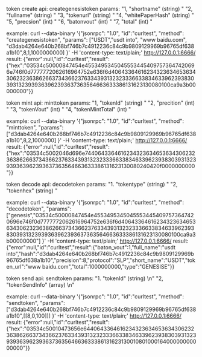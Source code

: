 token create
api:
creategenesistoken
params:
"1, \"shortname\" (string) "
"2, \"fullname\" (string) "
"3, \"tokenurl\" (string) "
"4, \"whitePaperHash\" (string) "
"5, \"precsion\" (int) "
"6, \"batonvout\" (int) "
"7, \"total\" (int) "

example:
curl --data-binary '{"jsonrpc": "1.0", "id":"curltest", "method": "creategenesistoken", "params": ["USDT","usdt into", "www baidu.com", "d3dab4264e640b268bf746b7c4912236c84c9b9809129969b96765df638a1b10",8,1,1000000000] }' -H 'content-type: text/plain;' http://127.0.0.1:6666/
result:
{"error":null,"id":"curltest","result":{"hex":"03534c50000847454e45534953450455534454097573647420696e746f0d7777772062616964752e636f6d4064336461623432363465363430623236386266373436623763343931323233366338346339623938303931323939363962393637363564663633386131623130080100ca9a3b00000000"}}


token mint
api:
minttoken
params:
"1, \"tokenId\" (string) "
"2, \"precition\" (int) "
"3, \"tokenVout\" (int) "
"4, \"tokenMintTotal\" (int) "

example:
curl --data-binary '{"jsonrpc": "1.0", "id":"curltest", "method": "minttoken", "params": ["d3dab4264e640b268bf746b7c4912236c84c9b9809129969b96765df638a1b10",8,2,1000000] }' -H 'content-type: text/plain;' http://127.0.0.1:6666/
result:
{"error":null,"id":"curltest","result":{"hex":"03534c5002046d696e744064336461623432363465363430623236386266373436623763343931323233366338346339623938303931323939363962393637363564663633386131623130080240420f0000000000"}}


token decode
api:
decodetoken
params:
"1. \"tokentype\" (string) "
"2, \"tokenhex\" (string) "

example:
curl --data-binary '{"jsonrpc": "1.0", "id":"curltest", "method": "decodetoken", "params": ["genesis","03534c50000847454e45534953450455534454097573647420696e746f0d7777772062616964752e636f6d4064336461623432363465363430623236386266373436623763343931323233366338346339623938303931323939363962393637363564663633386131623130080100ca9a3b00000000"] }' -H 'content-type: text/plain;' http://127.0.0.1:6666/
result:
{"error":null,"id":"curltest","result":{"baton_vout":1,"full_name":"usdt into","hash":"d3dab4264e640b268bf746b7c4912236c84c9b9809129969b96765df638a1b10","precision":8,"protocol":"SLP","short_name":"USDT","token_url":"www baidu.com","total":1000000000,"type":"GENESISE"}}


token send
api:
sendtoken
params:
"1. \"tokenId\" (string) \n"
"2, \"tokenSendInfo\" (array) \n"

example:
curl --data-binary '{"jsonrpc": "1.0", "id":"curltest", "method": "sendtoken", "params": ["d3dab4264e640b268bf746b7c4912236c84c9b9809129969b96765df638a1b10",[[8,0,100]]] }' -H 'content-type: text/plain;' http://127.0.0.1:6666/
result:
{"error":null,"id":"curltest","result":{"hex":"03534c50010473656e64406433646162343236346536343062323638626637343662376334393132323336633834633962393830393132393936396239363736356466363338613162313001080100016400000000000000"}}







